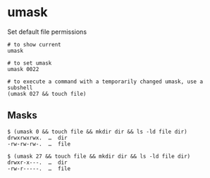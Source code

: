 # umask

Set default file permissions


```
# to show current
umask

# to set umask
umask 0022

# to execute a command with a temporarily changed umask, use a subshell
(umask 027 && touch file)
```


## Masks

```
$ (umask 0 && touch file && mkdir dir && ls -ld file dir)
drwxrwxrwx.  …  dir
-rw-rw-rw-.  …  file
```

```
$ (umask 27 && touch file && mkdir dir && ls -ld file dir)
drwxr-x---.  …  dir
-rw-r-----.  …  file
```
